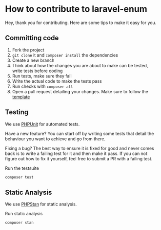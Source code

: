 # How to contribute to laravel-enum

Hey, thank you for contributing. Here are some tips to make it easy for you.

## Committing code

1. Fork the project
1. `git clone` it and `composer install` the dependencies
1. Create a new branch
1. Think about how the changes you are about to make can be tested, write tests before coding 
1. Run tests, make sure they fail
1. Write the actual code to make the tests pass
1. Run checks with `composer all`
1. Open a pull request detailing your changes. Make sure to follow the [template](.github/PULL_REQUEST_TEMPLATE.md)

## Testing

We use [PHPUnit](https://phpunit.de) for automated tests.

Have a new feature? You can start off by writing some tests that detail
the behaviour you want to achieve and go from there.

Fixing a bug? The best way to ensure it is fixed for good and never comes
back is to write a failing test for it and then make it pass. If you can
not figure out how to fix it yourself, feel free to submit a PR with a
failing test.

Run the testsuite

```bash
composer test
```

## Static Analysis

We use [PHPStan](https://phpstan.org) for static analysis.

Run static analysis

```bash
composer stan
```
